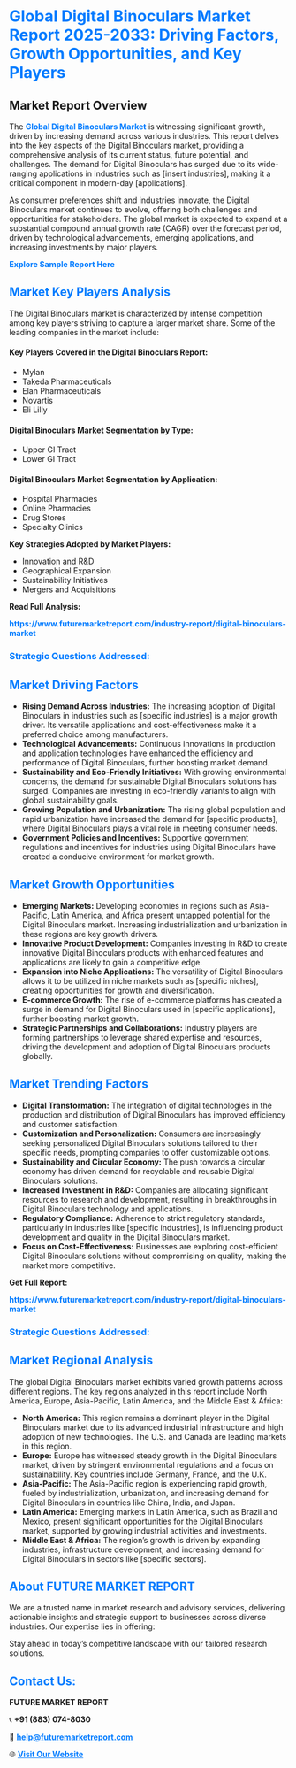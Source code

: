 <h1 style="color: #007BFF;">Global Digital Binoculars Market Report 2025-2033: Driving Factors, Growth Opportunities, and Key Players</h1>

<section id="overview">
<h2>Market Report Overview</h2>
<p>The <a href="https://www.futuremarketreport.com/industry-report/digital-binoculars-market" style="color: #007BFF; text-decoration: none;"><strong>Global Digital Binoculars Market</strong></a> is witnessing significant growth, driven by increasing demand across various industries. This report delves into the key aspects of the Digital Binoculars market, providing a comprehensive analysis of its current status, future potential, and challenges. The demand for Digital Binoculars has surged due to its wide-ranging applications in industries such as [insert industries], making it a critical component in modern-day [applications].</p>
<p>As consumer preferences shift and industries innovate, the Digital Binoculars market continues to evolve, offering both challenges and opportunities for stakeholders. The global market is expected to expand at a substantial compound annual growth rate (CAGR) over the forecast period, driven by technological advancements, emerging applications, and increasing investments by major players.</p>
</section>

<section id="overview">
<p><a href="https://www.futuremarketreport.com/request-sample/reportId=34421" style="color: #007BFF; text-decoration: none;"><strong>Explore Sample Report Here</strong></a></p>
</section>

<section id="key-players">
<h2 style="color: #007BFF;">Market Key Players Analysis</h2>
<p>The Digital Binoculars market is characterized by intense competition among key players striving to capture a larger market share. Some of the leading companies in the market include:</p>
<h4>Key Players Covered in the Digital Binoculars Report:</h4>
<ul><li>Mylan</li><li>Takeda Pharmaceuticals</li><li>Elan Pharmaceuticals</li><li>Novartis</li><li>Eli Lilly</li></ul>
<h4>Digital Binoculars Market Segmentation by Type:</h4>
<ul><li>Upper GI Tract</li><li>Lower GI Tract</li></ul>

<h4>Digital Binoculars Market Segmentation by Application:</h4>
<ul><li>Hospital Pharmacies</li><li>Online Pharmacies</li><li>Drug Stores</li><li>Specialty Clinics</li></ul>
<p><strong>Key Strategies Adopted by Market Players:</strong></p>
<ul>
<li>Innovation and R&D</li>
<li>Geographical Expansion</li>
<li>Sustainability Initiatives</li>
<li>Mergers and Acquisitions</li>
</ul>
</section>

<section>
<p><strong>Read Full Analysis: </strong></p><a href="https://www.futuremarketreport.com/industry-report/digital-binoculars-market" style="color: #007BFF; text-decoration: none;"><strong>https://www.futuremarketreport.com/industry-report/digital-binoculars-market</strong></a>
<h3 style="color: #007BFF;">Strategic Questions Addressed:</h3>
</section>

<section id="driving-factors">
<h2 style="color: #007BFF;">Market Driving Factors</h2>
<ul>
<li><strong>Rising Demand Across Industries:</strong> The increasing adoption of Digital Binoculars in industries such as [specific industries] is a major growth driver. Its versatile applications and cost-effectiveness make it a preferred choice among manufacturers.</li>
<li><strong>Technological Advancements:</strong> Continuous innovations in production and application technologies have enhanced the efficiency and performance of Digital Binoculars, further boosting market demand.</li>
<li><strong>Sustainability and Eco-Friendly Initiatives:</strong> With growing environmental concerns, the demand for sustainable Digital Binoculars solutions has surged. Companies are investing in eco-friendly variants to align with global sustainability goals.</li>
<li><strong>Growing Population and Urbanization:</strong> The rising global population and rapid urbanization have increased the demand for [specific products], where Digital Binoculars plays a vital role in meeting consumer needs.</li>
<li><strong>Government Policies and Incentives:</strong> Supportive government regulations and incentives for industries using Digital Binoculars have created a conducive environment for market growth.</li>
</ul>
</section>

<section id="growth-opportunities">
<h2 style="color: #007BFF;">Market Growth Opportunities</h2>
<ul>
<li><strong>Emerging Markets:</strong> Developing economies in regions such as Asia-Pacific, Latin America, and Africa present untapped potential for the Digital Binoculars market. Increasing industrialization and urbanization in these regions are key growth drivers.</li>
<li><strong>Innovative Product Development:</strong> Companies investing in R&D to create innovative Digital Binoculars products with enhanced features and applications are likely to gain a competitive edge.</li>
<li><strong>Expansion into Niche Applications:</strong> The versatility of Digital Binoculars allows it to be utilized in niche markets such as [specific niches], creating opportunities for growth and diversification.</li>
<li><strong>E-commerce Growth:</strong> The rise of e-commerce platforms has created a surge in demand for Digital Binoculars used in [specific applications], further boosting market growth.</li>
<li><strong>Strategic Partnerships and Collaborations:</strong> Industry players are forming partnerships to leverage shared expertise and resources, driving the development and adoption of Digital Binoculars products globally.</li>
</ul>
</section>

<section id="trending-factors">
<h2 style="color: #007BFF;">Market Trending Factors</h2>
<ul>
<li><strong>Digital Transformation:</strong> The integration of digital technologies in the production and distribution of Digital Binoculars has improved efficiency and customer satisfaction.</li>
<li><strong>Customization and Personalization:</strong> Consumers are increasingly seeking personalized Digital Binoculars solutions tailored to their specific needs, prompting companies to offer customizable options.</li>
<li><strong>Sustainability and Circular Economy:</strong> The push towards a circular economy has driven demand for recyclable and reusable Digital Binoculars solutions.</li>
<li><strong>Increased Investment in R&D:</strong> Companies are allocating significant resources to research and development, resulting in breakthroughs in Digital Binoculars technology and applications.</li>
<li><strong>Regulatory Compliance:</strong> Adherence to strict regulatory standards, particularly in industries like [specific industries], is influencing product development and quality in the Digital Binoculars market.</li>
<li><strong>Focus on Cost-Effectiveness:</strong> Businesses are exploring cost-efficient Digital Binoculars solutions without compromising on quality, making the market more competitive.</li>
</ul>
</section>

<section>
<p><strong>Get Full Report: </strong></p><a href="https://www.futuremarketreport.com/industry-report/digital-binoculars-market" style="color: #007BFF; text-decoration: none;"><strong>https://www.futuremarketreport.com/industry-report/digital-binoculars-market</strong></a>
<h3 style="color: #007BFF;">Strategic Questions Addressed:</h3>
</section>


<section id="regional-analysis">
<h2 style="color: #007BFF;">Market Regional Analysis</h2>
<p>The global Digital Binoculars market exhibits varied growth patterns across different regions. The key regions analyzed in this report include North America, Europe, Asia-Pacific, Latin America, and the Middle East & Africa:</p>
<ul>
<li><strong>North America:</strong> This region remains a dominant player in the Digital Binoculars market due to its advanced industrial infrastructure and high adoption of new technologies. The U.S. and Canada are leading markets in this region.</li>
<li><strong>Europe:</strong> Europe has witnessed steady growth in the Digital Binoculars market, driven by stringent environmental regulations and a focus on sustainability. Key countries include Germany, France, and the U.K.</li>
<li><strong>Asia-Pacific:</strong> The Asia-Pacific region is experiencing rapid growth, fueled by industrialization, urbanization, and increasing demand for Digital Binoculars in countries like China, India, and Japan.</li>
<li><strong>Latin America:</strong> Emerging markets in Latin America, such as Brazil and Mexico, present significant opportunities for the Digital Binoculars market, supported by growing industrial activities and investments.</li>
<li><strong>Middle East & Africa:</strong> The region’s growth is driven by expanding industries, infrastructure development, and increasing demand for Digital Binoculars in sectors like [specific sectors].</li>
</ul>
</section>

<footer>
<h2 style="color: #007BFF;">About FUTURE MARKET REPORT</h2>
<p>We are a trusted name in market research and advisory services, delivering actionable insights and strategic support to businesses across diverse industries. Our expertise lies in offering:</p>

<p>Stay ahead in today’s competitive landscape with our tailored research solutions.</p>

<h2 style="color: #007BFF;">Contact Us:</h2>
<p><strong>FUTURE MARKET REPORT</strong></p>
<p>📞 <strong>+91 (883) 074-8030</strong></p>
<p>📧 <strong><a href="mailto:help@futuremarketreport.com" style="color: #007BFF;">help@futuremarketreport.com</a></strong></p>
<p>🌐 <strong><a href="https://www.futuremarketreport.com/" style="color: #007BFF;">Visit Our Website</a></strong></p>
</footer>